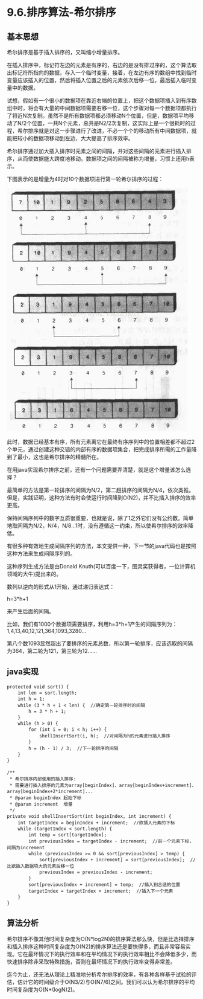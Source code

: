 # 9.6.排序算法-希尔排序

## 基本思想

希尔排序是基于插入排序的，又叫缩小增量排序。

在插入排序中，标记符左边的元素是有序的，右边的是没有排过序的，这个算法取出标记符所指向的数据，存入一个临时变量，接着，在左边有序的数组中找到临时变量应该插入的位置，然后将插入位置之后的元素依次后移一位，最后插入临时变量中的数据。

试想，假如有一个很小的数据项在靠近右端的位置上，把这个数据项插入到有序数组中时，将会有大量的中间数据项需要右移一位，这个步骤对每一个数据项都执行了将近N次复制。虽然不是所有数据项都必须移动N个位置，但是，数据项平均移动了N/2个位置，一共N个元素，总共是N2/2次复制，这实际上是一个很耗时的过程，希尔排序就是对这一步骤进行了改进，不必一个个的移动所有中间数据项，就能把较小的数据项移动到左边，大大提高了排序效率。

希尔排序通过加大插入排序时元素之间的间隔，并对这些间隔的元素进行插入排序，从而使数据能大跨度地移动。数据项之间的间隔被称为增量，习惯上还用h表示。

下图表示的是增量为4时对10个数据项进行第一轮希尔排序的过程：

![在这里插入图片描述](./截图/9.6-1.png)

此时，数据已经基本有序，所有元素离它在最终有序序列中的位置相差都不超过2个单元，通过创建这种交错的内部有序的数据项集合，把完成排序所需的工作量降到了最小，这也是希尔排序的精髓所在。

在用java实现希尔排序之前，还有一个问题需要弄清楚，就是这个增量该怎么选择？

最简单的方法是第一轮排序的间隔为N/2，第二趟排序的间隔为N/4，依次类推。但是，实践证明，这种方法有时会使运行时间降到O(N2)，并不比插入排序的效率更高。

保持间隔序列中的数字互质很重要，也就是说，除了1之外它们没有公约数。简单地取间隔为N/2，N/4，N/8...1时，没有遵循这一约束，所以使希尔排序的效率降低。

有很多种有效地生成间隔序列的方法，本文提供一种，下一节的java代码也是按照这种方法来生成间隔序列的。

这种序列生成方法是由Donald Knuth(可以百度一下，图灵奖获得者，一位计算机领域的大牛)提出来的。

数列以逆向的形式从1开始，通过递归表达式：

h=3*h+1

来产生后面的间隔。

比如，我们有1000个数据项需要排序，利用h=3*h+1产生的间隔序列为：1,4,13,40,12,121,364,1093,3280...

第八个数1093显然超出了要排序的元素总数，所以第一轮排序，应该选取的间隔为364，第二轮为121，第三轮为12……

## java实现

```
protected void sort() {
    int len = sort.length;
    int h = 1;
    while (3 * h + 1 < len) {  //确定第一轮排序时的间隔
        h = 3 * h + 1;
    }
    while (h > 0) {
        for (int i = 0; i < h; i++) {
            shellInsertSort(i, h);  //对间隔为h的元素进行插入排序
        }
        h = (h - 1) / 3;  //下一轮排序的间隔
    }
}

/**
 * 希尔排序内部使用的插入排序:
 * 需要进行插入排序的元素为array[beginIndex]、array[beginIndex+increment]、array[beginIndex+2*increment]...
 * @param beginIndex 起始下标
 * @param increment  增量
 */
private void shellInsertSort(int beginIndex, int increment) {
    int targetIndex = beginIndex + increment;  //欲插入元素的下标
    while (targetIndex < sort.length) {
        int temp = sort[targetIndex];
        int previousIndex = targetIndex - increment;  //前一个元素下标，间隔为increment
        while (previousIndex >= 0 && sort[previousIndex] > temp) {
            sort[previousIndex + increment] = sort[previousIndex];  //比欲插入数据项大的元素后移一位
            previousIndex = previousIndex - increment;
        }
        sort[previousIndex + increment] = temp;  //插入到合适的位置
        targetIndex = targetIndex + increment;  //插入下一个元素
    }
}
```

## 算法分析

希尔排序不像其他时间复杂度为O(N*log2N)的排序算法那么快，但是比选择排序和插入排序这种时间复杂度为O(N2)的排序算法还是要快得多，而且非常容易实现。它在最坏情况下的执行效率和在平均情况下的执行效率相比不会降低多少，而快速排序除非采取特殊措施，否则在最坏情况下的执行效率变得非常差。

迄今为止，还无法从理论上精准地分析希尔排序的效率，有各种各样基于试验的评估，估计它的时间级介于O(N3/2)与O(N7/6)之间。我们可以认为希尔排序的平均时间复杂度为O(N*(logN)2)。